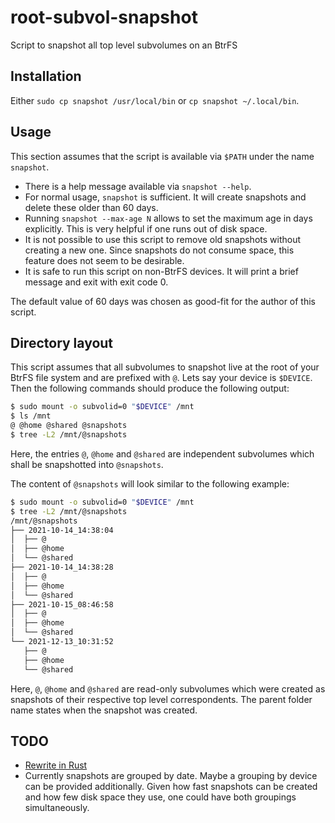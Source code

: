 # root-subvol-snapshot
Script to snapshot all top level subvolumes on an BtrFS

## Installation

Either `sudo cp snapshot /usr/local/bin` or `cp snapshot ~/.local/bin`.


## Usage
This section assumes that the script is available via `$PATH` under the name
`snapshot`.

* There is a help message available via `snapshot --help`.
* For normal usage, `snapshot` is sufficient. It will create snapshots and
  delete these older than 60 days.
* Running `snapshot --max-age N` allows to set the maximum age in days
  explicitly. This is very helpful if one runs out of disk space.
* It is not possible to use this script to remove old snapshots without
  creating a new one. Since snapshots do not consume space, this feature does
  not seem to be desirable.
* It is safe to run this script on non-BtrFS devices. It will print a brief
  message and exit with exit code 0.

The default value of 60 days was chosen as good-fit for the author of this
script.


## Directory layout
This script assumes that all subvolumes to snapshot live at the root of your
BtrFS file system and are prefixed with `@`. Lets say your device is `$DEVICE`.
Then the following commands should produce the following output:

```bash
$ sudo mount -o subvolid=0 "$DEVICE" /mnt
$ ls /mnt
@ @home @shared @snapshots
$ tree -L2 /mnt/@snapshots
```

Here, the entries `@`, `@home` and `@shared` are independent subvolumes which
shall be snapshotted into `@snapshots`.

The content of `@snapshots` will look similar to the following example:

```bash
$ sudo mount -o subvolid=0 "$DEVICE" /mnt
$ tree -L2 /mnt/@snapshots
/mnt/@snapshots
├── 2021-10-14_14:38:04
│  ├── @
│  ├── @home
│  └── @shared
├── 2021-10-14_14:38:28
│  ├── @
│  ├── @home
│  └── @shared
├── 2021-10-15_08:46:58
│  ├── @
│  ├── @home
│  └── @shared
└── 2021-12-13_10:31:52
   ├── @
   ├── @home
   └── @shared
```
Here, `@`, `@home` and `@shared` are read-only subvolumes which were created as
snapshots of their respective top level correspondents. The parent folder name
states when the snapshot was created.

## TODO

* [Rewrite in Rust](https://github.com/ansuz/RIIR)
* Currently snapshots are grouped by date. Maybe a grouping by device can be
  provided additionally. Given how fast snapshots can be created and how few
  disk space they use, one could have both groupings simultaneously.
